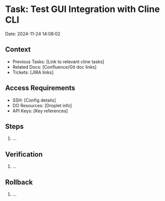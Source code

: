 # Task: Test GUI Integration with Cline CLI
Date: 2024-11-24 14:08:02

## Context
- Previous Tasks: [Link to relevant cline tasks]
- Related Docs: [Confluence/Git doc links]
- Tickets: [JIRA links]

## Access Requirements
- SSH: [Config details]
- DO Resources: [Droplet info]
- API Keys: [Key references]

## Steps
1. ...

## Verification
1. ...

## Rollback
1. ...

